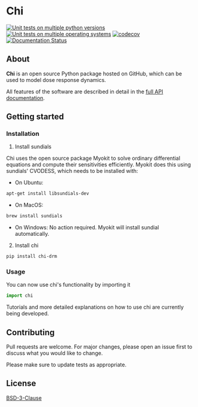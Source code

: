 # Chi

[![Unit tests on multiple python versions](https://github.com/DavAug/chi/workflows/Unit%20tests%20(python%20versions)/badge.svg)](https://github.com/DavAug/chi/actions)
[![Unit tests on multiple operating systems](https://github.com/DavAug/chi/workflows/Unit%20tests%20(OS%20versions)/badge.svg)](https://github.com/DavAug/chi/actions)
[![codecov](https://codecov.io/gh/DavAug/chi/branch/main/graph/badge.svg)](https://codecov.io/gh/DavAug/chi)
[![Documentation Status](https://readthedocs.org/projects/chi/badge/?version=latest)](https://chi.readthedocs.io/en/latest/?badge=latest)

## About

**Chi** is an open source Python package hosted on GitHub,
which can be used to model dose response dynamics.

All features of the software are described in detail in the
[full API documentation](https://chi.readthedocs.io/en/latest/).

## Getting started
### Installation

1. Install sundials

Chi uses the open source package Myokit to solve ordinary differential equations
and compute their sensitivities efficiently. Myokit does this using sundials' CVODESS,
which needs to be installed with:

- On Ubuntu:
```bash
apt-get install libsundials-dev
```

- On MacOS:
```bash
brew install sundials
```

- On Windows: No action required. Myokit will install sundial automatically.

2. Install chi
```bash
pip install chi-drm
```

### Usage
 You can now use chi's functionality by importing it
 ```python
import chi
 ```

 Tutorials and more detailed explanations on how to use chi are currently
 being developed.

## Contributing
Pull requests are welcome. For major changes, please open an issue first to discuss what you would like to change.

Please make sure to update tests as appropriate.

## License
[BSD-3-Clause](https://opensource.org/licenses/BSD-3-Clause)
